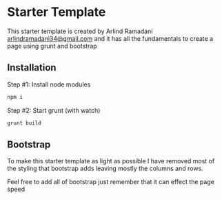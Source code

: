 # Starter Template

This starter template is created by Arlind Ramadani <arlindramadani34@gmail.com>
and it has all the fundamentals to create a page using grunt and bootstrap

## Installation

Step #1: Install node modules 

```bash
npm i 
```

Step #2: Start grunt (with watch)

```bash
grunt build
```

## Bootstrap

To make this starter template as light as possible I have removed most of the styling 
that bootstrap adds leaving mostly the columns and rows.

Feel free to add all of bootstrap just remember that it can effect the page speed 